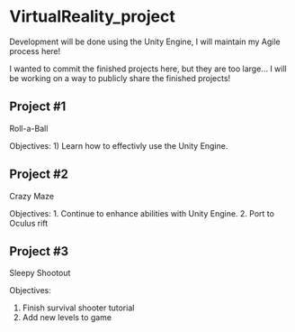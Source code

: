 # VirtualReality_project
Development will be done using the Unity Engine, I will maintain my Agile process here!

I wanted to commit the finished projects here, but they are too large...
I will be working on a way to publicly share the finished projects!

Project #1
--------------
Roll-a-Ball
  
  Objectives:
    1) Learn how to effectivly use the Unity Engine.
    
Project #2
--------------
Crazy Maze
  
  Objectives:
    1. Continue to enhance abilities with Unity Engine.
    2. Port to Oculus rift
    
Project #3
------------
Sleepy Shootout

  Objectives:
   1. Finish survival shooter tutorial
   2. Add new levels to game
